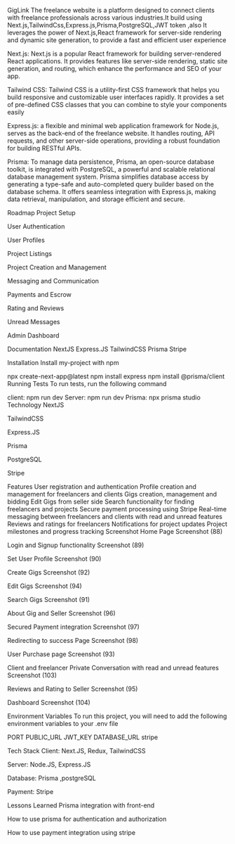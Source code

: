 GigLink
The freelance website is a platform designed to connect clients with freelance professionals across various industries.It build using Next.js,TailwindCss,Express.js,Prisma,PostgreSQL,JWT token ,also It leverages the power of Next.js,React framework for server-side rendering and dynamic site generation, to provide a fast and efficient user experience

Next.js: Next.js is a popular React framework for building server-rendered React applications. It provides features like server-side rendering, static site generation, and routing, which enhance the performance and SEO of your app.

Tailwind CSS: Tailwind CSS is a utility-first CSS framework that helps you build responsive and customizable user interfaces rapidly. It provides a set of pre-defined CSS classes that you can combine to style your components easily

Express.js: a flexible and minimal web application framework for Node.js, serves as the back-end of the freelance website. It handles routing, API requests, and other server-side operations, providing a robust foundation for building RESTful APIs.

Prisma: To manage data persistence, Prisma, an open-source database toolkit, is integrated with PostgreSQL, a powerful and scalable relational database management system. Prisma simplifies database access by generating a type-safe and auto-completed query builder based on the database schema. It offers seamless integration with Express.js, making data retrieval, manipulation, and storage efficient and secure.

Roadmap
Project Setup

User Authentication

User Profiles

Project Listings

Project Creation and Management

Messaging and Communication

Payments and Escrow

Rating and Reviews

Unread Messages

Admin Dashboard

Documentation
NextJS Express.JS TailwindCSS Prisma Stripe

Installation
Install my-project with npm

  npx create-next-app@latest
  npm install express
  npm install @prisma/client
Running Tests
To run tests, run the following command

  client: npm run dev
  Server: npm run dev
  Prisma: npx prisma studio
Technology
NextJS

TailwindCSS

Express.JS

Prisma

PostgreSQL

Stripe

Features
User registration and authentication
Profile creation and management for freelancers and clients
Gigs creation, management and bidding
Edit Gigs from seller side
Search functionality for finding freelancers and projects
Secure payment processing using Stripe
Real-time messaging between freelancers and clients with read and unread features
Reviews and ratings for freelancers
Notifications for project updates
Project milestones and progress tracking
Screenshot
Home Page
Screenshot (88)

Login and Signup functionality
Screenshot (89)

Set User Profile
Screenshot (90)

Create Gigs
Screenshot (92)

Edit Gigs
Screenshot (94)

Search Gigs
Screenshot (91)

About Gig and Seller
Screenshot (96)

Secured Payment integration
Screenshot (97)

Redirecting to success Page
Screenshot (98)

User Purchase page
Screenshot (93)

Client and freelancer Private Conversation with read and unread features
Screenshot (103)

Reviews and Rating to Seller
Screenshot (95)

Dashboard
Screenshot (104)

Environment Variables
To run this project, you will need to add the following environment variables to your .env file

PORT PUBLIC_URL JWT_KEY DATABASE_URL stripe

Tech Stack
Client: Next.JS, Redux, TailwindCSS

Server: Node.JS, Express.JS

Database: Prisma ,postgreSQL

Payment: Stripe

Lessons Learned
Prisma integration with front-end

How to use prisma for authentication and authorization

How to use payment integration using stripe
